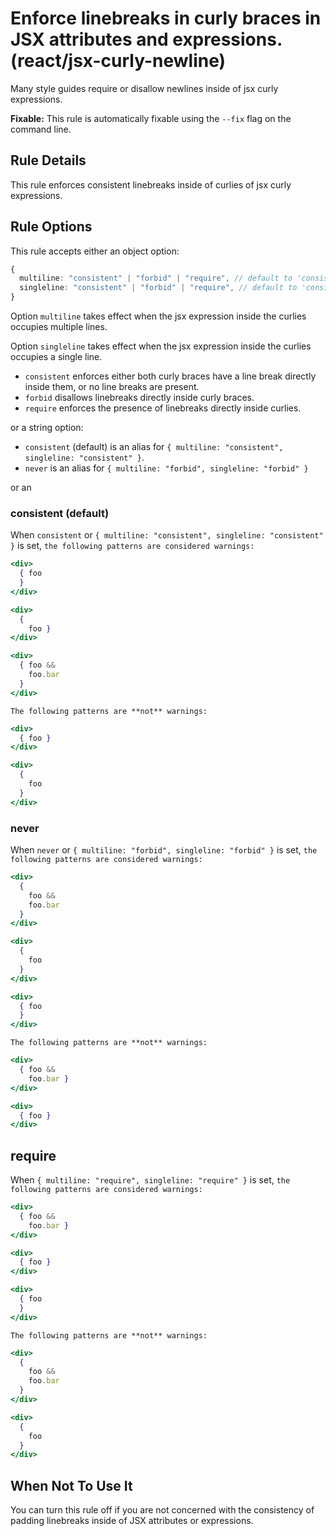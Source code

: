 # Enforce linebreaks in curly braces in JSX attributes and expressions. (react/jsx-curly-newline)

Many style guides require or disallow newlines inside of jsx curly expressions.

**Fixable:** This rule is automatically fixable using the `--fix` flag on the command line.

## Rule Details

This rule enforces consistent linebreaks inside of curlies of jsx curly expressions.

## Rule Options

This rule accepts either an object option:

```ts
{
  multiline: "consistent" | "forbid" | "require", // default to 'consistent'
  singleline: "consistent" | "forbid" | "require", // default to 'consistent'
}
```
Option `multiline` takes effect when the jsx expression inside the curlies occupies multiple lines.

Option `singleline` takes effect when the jsx expression inside the curlies occupies a single line.

* `consistent` enforces either both curly braces have a line break directly inside them, or no line breaks are present.
* `forbid` disallows linebreaks directly inside curly braces.
* `require` enforces the presence of linebreaks directly inside curlies.

or a string option:

* `consistent` (default) is an alias for `{ multiline: "consistent", singleline: "consistent" }`.
* `never` is an alias for `{ multiline: "forbid", singleline: "forbid" }`

or an

### consistent (default)

When `consistent` or `{ multiline: "consistent", singleline: "consistent" }` is set, ```the following patterns are considered warnings:```

```jsx
<div>
  { foo
  }
</div>

<div>
  {
    foo }
</div>

<div>
  { foo &&
    foo.bar
  }
</div>
```

```The following patterns are **not** warnings:```

```jsx
<div>
  { foo }
</div>

<div>
  {
    foo
  }
</div>
```

### never

When `never` or `{ multiline: "forbid", singleline: "forbid" }` is set, ```the following patterns are considered warnings:```

```jsx
<div>
  {
    foo &&
    foo.bar
  }
</div>

<div>
  {
    foo
  }
</div>

<div>
  { foo
  }
</div>
```

```The following patterns are **not** warnings:```

```jsx
<div>
  { foo &&
    foo.bar }
</div>

<div>
  { foo }
</div>
```

## require

When `{ multiline: "require", singleline: "require" }` is set, ```the following patterns are considered warnings:```

```jsx
<div>
  { foo &&
    foo.bar }
</div>

<div>
  { foo }
</div>

<div>
  { foo
  }
</div>
```

```The following patterns are **not** warnings:```

```jsx
<div>
  {
    foo &&
    foo.bar
  }
</div>

<div>
  {
    foo
  }
</div>
```


## When Not To Use It

You can turn this rule off if you are not concerned with the consistency of padding linebreaks inside of JSX attributes or expressions.
